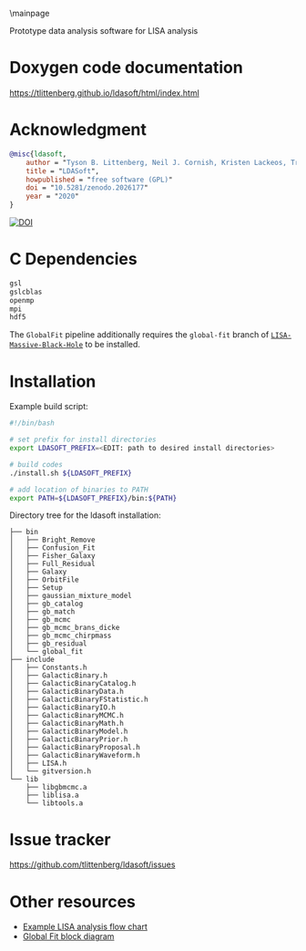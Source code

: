 \mainpage

Prototype data analysis software for LISA analysis

# Doxygen code documentation
https://tlittenberg.github.io/ldasoft/html/index.html

# Acknowledgment

```bibtex
@misc{ldasoft,
	author = "Tyson B. Littenberg, Neil J. Cornish, Kristen Lackeos, Travis Robson",
	title = "LDASoft",
	howpublished = "free software (GPL)"
	doi = "10.5281/zenodo.2026177"
	year = "2020"
}
```

[![DOI](https://zenodo.org/badge/DOI/10.5281/zenodo.2026177.svg)](https://doi.org/10.5281/zenodo.2026177)

# C Dependencies 
```bash
gsl
gslcblas
openmp
mpi
hdf5

```
The `GlobalFit` pipeline additionally requires the `global-fit` branch of [`LISA-Massive-Black-Hole`](https://github.com/eXtremeGravityInstitute/LISA-Massive-Black-Hole/tree/global-fit) to be installed.

# Installation

Example build script:
```bash
#!/bin/bash

# set prefix for install directories
export LDASOFT_PREFIX=<EDIT: path to desired install directories>

# build codes
./install.sh ${LDASOFT_PREFIX}

# add location of binaries to PATH 
export PATH=${LDASOFT_PREFIX}/bin:${PATH}
```

Directory tree for the ldasoft installation:
```
├── bin
│   ├── Bright_Remove
│   ├── Confusion_Fit
│   ├── Fisher_Galaxy
│   ├── Full_Residual
│   ├── Galaxy
│   ├── OrbitFile
│   ├── Setup
│   ├── gaussian_mixture_model
│   ├── gb_catalog
│   ├── gb_match
│   ├── gb_mcmc
│   ├── gb_mcmc_brans_dicke
│   ├── gb_mcmc_chirpmass
│   ├── gb_residual
│   └── global_fit
├── include
│   ├── Constants.h
│   ├── GalacticBinary.h
│   ├── GalacticBinaryCatalog.h
│   ├── GalacticBinaryData.h
│   ├── GalacticBinaryFStatistic.h
│   ├── GalacticBinaryIO.h
│   ├── GalacticBinaryMCMC.h
│   ├── GalacticBinaryMath.h
│   ├── GalacticBinaryModel.h
│   ├── GalacticBinaryPrior.h
│   ├── GalacticBinaryProposal.h
│   ├── GalacticBinaryWaveform.h
│   ├── LISA.h
│   └── gitversion.h
└── lib
    ├── libgbmcmc.a
    ├── liblisa.a
    └── libtools.a
```


# Issue tracker
https://github.com/tlittenberg/ldasoft/issues

# Other resources
 + [Example LISA analysis flow chart](https://www.draw.io/#Htlittenberg%2Fldasoft%2Fmaster%2FLISADataFlow.drawio)
 + [Global Fit block diagram](https://app.diagrams.net/#Htlittenberg%2Fldasoft%2Fmaster%2FGlobalFit.drawio)
